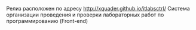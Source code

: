 Релиз расположен по адресу http://xquader.github.io/itlabsctrl/
Система организации проведения и проверки лабораторных работ по программированию (Front-end)

